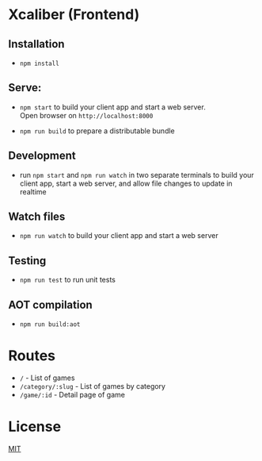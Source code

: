 # Xcaliber (Frontend)

## Installation

* `npm install`

## Serve:

* `npm start` to build your client app and start a web server.  
Open browser on `http://localhost:8000`

* `npm run build` to prepare a distributable bundle

## Development
* run `npm start` and `npm run watch` in two separate terminals to build your client app, start a web server, and allow file changes to update in realtime

## Watch files
* `npm run watch` to build your client app and start a web server

## Testing
* `npm run test` to run unit tests

## AOT compilation
* `npm run build:aot`

# Routes

* `/` - List of games  
* `/category/:slug`  - List of games by category  
* `/game/:id` - Detail page of game

# License
 [MIT](/LICENSE)